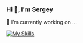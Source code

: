 ### Hi 👋, I'm Sergey

🔭 I’m currently working on ...

[![My Skills](https://skills.thijs.gg/icons?i=js,jquery,html,css,sass,figma,photoshop,illustrator,wordpress,git)](https://skills.thijs.gg)

<!--
**jkgajera/jkgajera** is a ✨ _special_ ✨ repository because its `README.md` (this file) appears on your GitHub profile.

Here are some ideas to get you started:

- 🔭 I’m currently working on ...
- 🌱 I’m currently learning ...
- 👯 I’m looking to collaborate on ...
- 🤔 I’m looking for help with ...
- 💬 Ask me about ...
- 📫 How to reach me: ...
- 😄 Pronouns: ...
- ⚡ Fun fact: ...
-->
